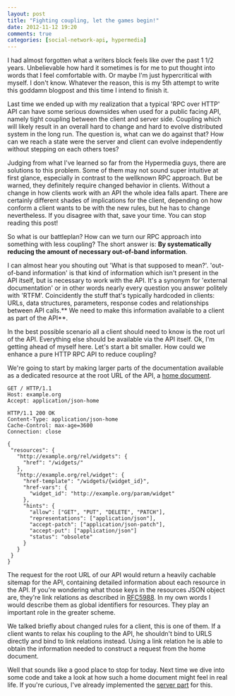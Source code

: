 ```yaml
---
layout: post
title: "Fighting coupling, let the games begin!"
date: 2012-11-12 19:20
comments: true
categories: [social-network-api, hypermedia]
---
```

I had almost forgotten what a writers block feels like over the past 1 1/2 years. Unbelievable how hard it sometimes is for me to put thought into words that I feel comfortable with. Or maybe I'm just hypercritical with myself. I don't know. Whatever the reason, this is my 5th attempt to write this goddamn blogpost and this time I intend to finish it. 

Last time we ended up with my realization that a typical 'RPC over HTTP' API can have some serious downsides when used for a public facing API, namely tight coupling between the client and server side. Coupling which will likely result in an overall hard to change and hard to evolve distributed system in the long run. The question is, what can we do against that? How can we reach a state were the server and client can evolve independently without stepping on each others toes?

Judging from what I've learned so far from the Hypermedia guys, there are solutions to this problem. Some of them may not sound super intuitive at first glance, especially in contrast to the wellknown RPC approach. But be warned, they definitely require changed behavior in clients. Without a change in how clients work with an API the whole idea falls apart. There are certainly different shades of implications for the client, depending on how conform a client wants to be with the new rules, but he has to change nevertheless. If you disagree with that, save your time. You can stop reading this post!

So what is our battleplan? How can we turn our RPC approach into something with less coupling? The short answer is: **By systematically reducing the amount of necessary out-of-band information**.

I can almost hear you shouting out 'What is that supposed to mean?'. 'out-of-band information' is that kind of information which isn't present in the API itself, but is necessary to work with the API. It's a synonym for 'external documentation' or in other words nearly every question you answer politely with 'RTFM'. Coincidently the stuff that's typically hardcoded in clients: URLs, data structures, parameters, response codes and relationships between API calls.** We need to make this information available to a client as part of the API**.  

In the best possible scenario all a client should need to know is the root url of the API. Everything else should be available via the API itself. Ok, I'm getting ahead of myself here. Let's start a bit smaller. How could we enhance a pure HTTP RPC API to reduce coupling? 

We're going to start by making larger parts of the documentation available as a dedicated resource at the root URL of the API, a [home document](http://tools.ietf.org/html/draft-nottingham-json-home-02).

```
GET / HTTP/1.1
Host: example.org
Accept: application/json-home

HTTP/1.1 200 OK
Content-Type: application/json-home
Cache-Control: max-age=3600
Connection: close

{
 "resources": {
   "http://example.org/rel/widgets": {
     "href": "/widgets/"
   },
   "http://example.org/rel/widget": {
     "href-template": "/widgets/{widget_id}",
     "href-vars": {
       "widget_id": "http://example.org/param/widget"
     },
     "hints": {
       "allow": ["GET", "PUT", "DELETE", "PATCH"],
       "representations": ["application/json"],
       "accept-patch": ["application/json-patch"],
       "accept-put": ["application/json"]
       "status": "obsolete"
     }
   }
 }
}
```
The request for the root URL of our API would return a heavily cachable sitemap for the API, containing detailed information about each resource in the API. If you're wondering what those keys in the resources JSON object are, they're link relations as described in [RFC5988](http://tools.ietf.org/html/rfc5988). In my own words I would describe them as global identifiers for resources. They play an important role in the greater scheme. 

We talked briefly about changed rules for a client, this is one of them. If a client wants to relax his coupling to the API, he shouldn't bind to URLS directly and bind to link relations instead. Using a link relation he is able to obtain the information needed to construct a request from the home document.

Well that sounds like a good place to stop for today. Next time we dive into some code and take a look at how such a home document might feel in real life. If you're curious, I've already implemented the [server part](https://github.com/BjRo/social-network-api/blob/master/social-network-server/spec/controllers/home_document_controller_spec.rb) for this.
